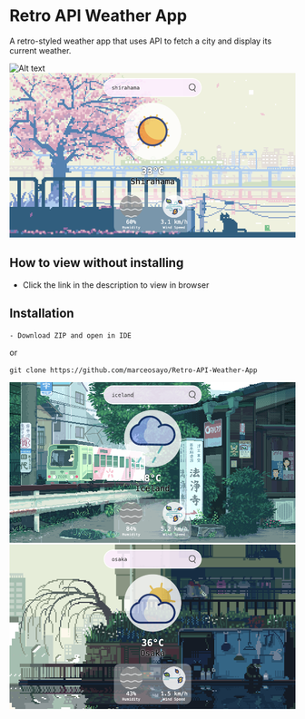 # Retro API Weather App

A retro-styled weather app that uses API to fetch a city and display its current weather.

![Alt text](images/demos/demo.gif)
![Alt text](images/demos/shirahama.png)

## How to view without installing

- Click the link in the description to view in browser

## Installation

```
- Download ZIP and open in IDE
```

or

```
git clone https://github.com/marceosayo/Retro-API-Weather-App
```

![Alt text](images/demos/iceland.png)
![Alt text](images/demos/osaka.png)
